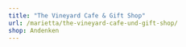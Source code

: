 ```yaml
---
title: "The Vineyard Cafe & Gift Shop"
url: /marietta/the-vineyard-cafe-und-gift-shop/
shop: Andenken
---
```

